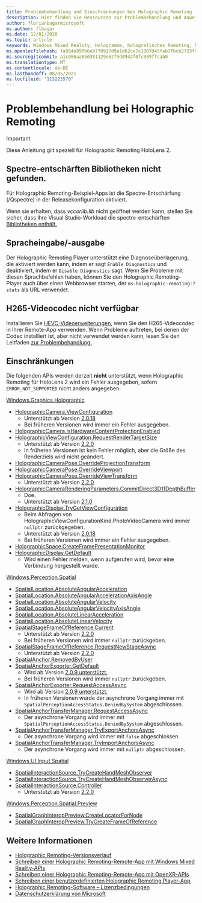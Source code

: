 ```yaml
---
title: Problembehandlung und Einschränkungen bei Holographic Remoting
description: Hier finden Sie Ressourcen zur Problembehandlung und Anweisungen für das Holographic Remoting-Feature auf HoloLens 2 Geräten.
author: florianbagarmicrosoft
ms.author: flbagar
ms.date: 12/01/2020
ms.topic: article
keywords: Windows Mixed Reality, Hologramme, holografisches Remoting, Remoterendering, Netzwerkrendering, HoloLens, Remote hologramme, Problembehandlung, Hilfe, Mixed Reality-Headset, Windows Mixed Reality-Headset, Virtual Reality-Headset
ms.openlocfilehash: fa984e89fb6eb770917d9a1d62ce7c1007d45fab7fbcb2723f9642ac81814054
ms.sourcegitcommit: a1c086aa83d381129e62f9d8942f0fc889ffcab0
ms.translationtype: MT
ms.contentlocale: de-DE
ms.lasthandoff: 08/05/2021
ms.locfileid: "115223570"
---
```

# <a name="holographic-remoting-troubleshooting"></a>Problembehandlung bei Holographic Remoting

> [!IMPORTANT]
> Diese Anleitung gilt speziell für Holographic Remoting HoloLens 2.

## <a name="spectre-mitigated-libraries-not-found"></a>Spectre-entschärften Bibliotheken nicht gefunden.

Für Holographic Remoting-Beispiel-Apps ist die Spectre-Entschärfung (/Qspectre) in der Releasekonfiguration aktiviert.

Wenn sie erhalten, dass *vccorlib.lib* nicht geöffnet werden kann, stellen Sie sicher, dass Ihre Visual Studio-Workload die spectre-entschärften [Bibliotheken enthält.](/cpp/build/reference/qspectre)

## <a name="speech"></a>Spracheingabe/-ausgabe

Der Holographic Remoting Player unterstützt eine Diagnoseüberlagerung, die aktiviert werden kann, indem er sagt ```Enable Diagnostics``` und deaktiviert, indem er ```Disable Diagnostics``` sagt. Wenn Sie Probleme mit diesen Sprachbefehlen haben, können Sie den Holographic Remoting-Player auch über einen Webbrowser starten, der ```ms-holographic-remoting:?stats``` als URL verwendet.

## <a name="h265-video-codec-not-available"></a>H265-Videocodec nicht verfügbar

Installieren Sie [HEVC-Videoerweiterungen,](https://www.microsoft.com/p/hevc-video-extensions/9nmzlz57r3t7) wenn Sie den H265-Videocodec in Ihrer Remote-App verwenden. Wenn Probleme auftreten, bei denen der Codec installiert ist, aber nicht verwendet werden kann, lesen Sie den Leitfaden [zur Problembehandlung.](/azure/remote-rendering/resources/troubleshoot#h265-codec-not-available)

## <a name="limitations"></a>Einschränkungen

Die folgenden APIs werden derzeit **nicht** unterstützt, wenn Holographic Remoting für HoloLens 2 wird ein Fehler ausgegeben, sofern ```ERROR_NOT_SUPPORTED``` nicht anders angegeben:

[Windows.Graphics.Holographic](/uwp/api/windows.graphics.holographic)

* [HolographicCamera.ViewConfiguration](/uwp/api/windows.graphics.holographic.holographiccamera.viewconfiguration)
  - Unterstützt ab Version [2.0.18](holographic-remoting-version-history.md#v2.0.18)
  - Bei früheren Versionen wird immer ein Fehler ausgegeben.
* [HolographicCamera.IsHardwareContentProtectionEnabled](/uwp/api/windows.graphics.holographic.holographiccamera.ishardwarecontentprotectionenabled#Windows_Graphics_Holographic_HolographicCamera_IsHardwareContentProtectionEnabled)
* [HolographicViewConfiguration.RequestRenderTargetSize](/uwp/api/windows.graphics.holographic.holographicviewconfiguration.requestrendertargetsize#Windows_Graphics_Holographic_HolographicViewConfiguration_RequestRenderTargetSize_Windows_Foundation_Size_)
  - Unterstützt ab Version [2.2.0](holographic-remoting-version-history.md#v2.2.0)
  - In früheren Versionen ist kein Fehler möglich, aber die Größe des Renderziels wird nicht geändert.
* [HolographicCameraPose.OverrideProjectionTransform](/uwp/api/windows.graphics.holographic.holographiccamerapose.overrideprojectiontransform)
* [HolographicCameraPose.OverrideViewport](/uwp/api/windows.graphics.holographic.holographiccamerapose.overrideviewport)
* [HolographicCameraPose.OverrideViewTransform](/uwp/api/windows.graphics.holographic.holographiccamerapose.overrideviewtransform)
  - Unterstützt ab Version [2.2.0](holographic-remoting-version-history.md#v2.2.0)
* [HolographicCameraRenderingParameters.CommitDirect3D11DepthBuffer](/uwp/api/windows.graphics.holographic.holographiccamerarenderingparameters.commitdirect3d11depthbuffer#Windows_Graphics_Holographic_HolographicCameraRenderingParameters_CommitDirect3D11DepthBuffer_Windows_Graphics_DirectX_Direct3D11_IDirect3DSurface_)
  - Doe.
  - Unterstützt ab Version [2.1.0](holographic-remoting-version-history.md#v2.1.0)
* [HolographicDisplay.TryGetViewConfiguration](/uwp/api/windows.graphics.holographic.holographicdisplay.trygetviewconfiguration)
  - Beim Abfragen von HolographicViewConfigurationKind.PhotoVideoCamera wird immer ```nullptr``` zurückgegeben.
  - Unterstützt ab Version [2.0.18](holographic-remoting-version-history.md#v2.0.18)
  - Bei früheren Versionen wird immer ein Fehler ausgegeben.
* [HolographicSpace.CreateFramePresentationMonitor](/uwp/api/windows.graphics.holographic.holographicspace.createframepresentationmonitor)
* [HolographicDisplay.GetDefault](/uwp/api/windows.graphics.holographic.holographicdisplay.getdefault#Windows_Graphics_Holographic_HolographicDisplay_GetDefault)
  - Wird einen Fehler melden, wenn aufgerufen wird, bevor eine Verbindung hergestellt wurde.


[Windows.Perception.Spatial](/uwp/api/windows.perception.spatial)

* [SpatialLocation.AbsoluteAngularAcceleration](/uwp/api/windows.perception.spatial.spatiallocation.absoluteangularacceleration)
* [SpatialLocation.AbsoluteAngularAccelerationAxisAngle](/uwp/api/windows.perception.spatial.spatiallocation.absoluteangularaccelerationaxisangle)
* [SpatialLocation.AbsoluteAngularVelocity](/uwp/api/windows.perception.spatial.spatiallocation.absoluteangularvelocity)
* [SpatialLocation.AbsoluteAngularVelocityAxisAngle](/uwp/api/windows.perception.spatial.spatiallocation.absoluteangularvelocityaxisangle)
* [SpatialLocation.AbsoluteLinearAcceleration](/uwp/api/windows.perception.spatial.spatiallocation.absolutelinearacceleration)
* [SpatialLocation.AbsoluteLinearVelocity](/uwp/api/windows.perception.spatial.spatiallocation.absolutelinearvelocity)
* [SpatialStageFrameOfReference.Current](/uwp/api/windows.perception.spatial.spatialstageframeofreference.current)
  - Unterstützt ab Version [2.2.0](holographic-remoting-version-history.md#v2.2.0)
  - Bei früheren Versionen wird immer ```nullptr``` zurückgeben.
* [SpatialStageFrameOfReference.RequestNewStageAsync](/uwp/api/windows.perception.spatial.spatialstageframeofreference.requestnewstageasync)
  - Unterstützt ab Version [2.2.0](holographic-remoting-version-history.md#v2.2.0)
* [SpatialAnchor.RemovedByUser](/uwp/api/windows.perception.spatial.spatialanchor.removedbyuser)
* [SpatialAnchorExporter.GetDefault](/uwp/api/windows.perception.spatial.spatialanchorexporter.getdefault
)
  - Wird ab Version [2.0.9 unterstützt.](holographic-remoting-version-history.md#v2.0.9) 
  - Bei früheren Versionen wird immer ```nullptr``` zurückgeben. 
* [SpatialAnchorExporter.RequestAccessAsync](/uwp/api/windows.perception.spatial.spatialanchorexporter.requestaccessasync
)
  - Wird ab Version [2.0.9 unterstützt.](holographic-remoting-version-history.md#v2.0.9) 
  - In früheren Versionen wurde der asynchrone Vorgang immer mit ```SpatialPerceptionAccessStatus.DeniedBySystem``` abgeschlossen.
* [SpatialAnchorTransferManager.RequestAccessAsync](/uwp/api/windows.perception.spatial.spatialanchortransfermanager.requestaccessasync#Windows_Perception_Spatial_SpatialAnchorTransferManager_RequestAccessAsync)
  - Der asynchrone Vorgang wird immer mit ```SpatialPerceptionAccessStatus.DeniedBySystem``` abgeschlossen.
* [SpatialAnchorTransferManager.TryExportAnchorsAsync](/uwp/api/windows.perception.spatial.spatialanchortransfermanager.tryexportanchorsasync#Windows_Perception_Spatial_SpatialAnchorTransferManager_TryExportAnchorsAsync_Windows_Foundation_Collections_IIterable_Windows_Foundation_Collections_IKeyValuePair_System_String_Windows_Perception_Spatial_SpatialAnchor___Windows_Storage_Streams_IOutputStream_)
  - Der asynchrone Vorgang wird immer mit ```false``` abgeschlossen.
* [SpatialAnchorTransferManager.TryImportAnchorsAsync](/uwp/api/windows.perception.spatial.spatialanchortransfermanager.tryimportanchorsasync
)
  - Der asynchrone Vorgang wird immer mit ```nullptr``` abgeschlossen.

[Windows.UI.Input.Spatial](/uwp/api/windows.ui.input.spatial)

* [SpatialInteractionSource.TryCreateHandMeshObserver](/uwp/api/windows.ui.input.spatial.spatialinteractionsource.trycreatehandmeshobserver#Windows_UI_Input_Spatial_SpatialInteractionSource_TryCreateHandMeshObserver)
* [SpatialInteractionSource.TryCreateHandMeshObserverAsync](/uwp/api/windows.ui.input.spatial.spatialinteractionsource.trycreatehandmeshobserverasync)
* [SpatialInteractionSource.Controller](/uwp/api/windows.ui.input.spatial.spatialinteractionsource.controller#Windows_UI_Input_Spatial_SpatialInteractionSource_Controller)
  - Unterstützt ab Version [2.2.0](holographic-remoting-version-history.md#v2.2.0)

[Windows.Perception.Spatial.Preview](/uwp/api/windows.perception.spatial.preview)

* [SpatialGraphInteropPreview.CreateLocatorForNode](/uwp/api/windows.perception.spatial.preview.spatialgraphinteroppreview.createlocatorfornode)
* [SpatialGraphInteropPreview.TryCreateFrameOfReference](/uwp/api/windows.perception.spatial.preview.spatialgraphinteroppreview.trycreateframeofreference)

## <a name="see-also"></a>Weitere Informationen
* [Holographic Remoting-Versionsverlauf](holographic-remoting-version-history.md)
* [Schreiben einer Holographic Remoting-Remote-App mit Windows Mixed Reality-APIs](holographic-remoting-create-remote-wmr.md)
* [Schreiben einer Holographic Remoting-Remote-App mit OpenXR-APIs](holographic-remoting-create-remote-openxr.md)
* [Schreiben einer benutzerdefinierten Holographic Remoting Player-App](holographic-remoting-create-player.md)
* [Holographic Remoting-Software – Lizenzbedingungen](/legal/mixed-reality/microsoft-holographic-remoting-software-license-terms)
* [Datenschutzerklärung von Microsoft](https://go.microsoft.com/fwlink/?LinkId=521839)